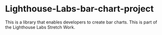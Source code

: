 # Lighthouse-Labs-bar-chart-project
This is a library that enables developers to create bar charts. This is part of the Lighthouse Labs Stretch Work.
